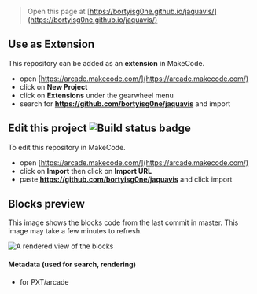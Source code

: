  


> Open this page at [https://bortyisg0ne.github.io/jaquavis/](https://bortyisg0ne.github.io/jaquavis/)

## Use as Extension

This repository can be added as an **extension** in MakeCode.

* open [https://arcade.makecode.com/](https://arcade.makecode.com/)
* click on **New Project**
* click on **Extensions** under the gearwheel menu
* search for **https://github.com/bortyisg0ne/jaquavis** and import

## Edit this project ![Build status badge](https://github.com/bortyisg0ne/jaquavis/workflows/MakeCode/badge.svg)

To edit this repository in MakeCode.

* open [https://arcade.makecode.com/](https://arcade.makecode.com/)
* click on **Import** then click on **Import URL**
* paste **https://github.com/bortyisg0ne/jaquavis** and click import

## Blocks preview

This image shows the blocks code from the last commit in master.
This image may take a few minutes to refresh.

![A rendered view of the blocks](https://github.com/bortyisg0ne/jaquavis/raw/master/.github/makecode/blocks.png)

#### Metadata (used for search, rendering)

* for PXT/arcade
<script src="https://makecode.com/gh-pages-embed.js"></script><script>makeCodeRender("{{ site.makecode.home_url }}", "{{ site.github.owner_name }}/{{ site.github.repository_name }}");</script>
